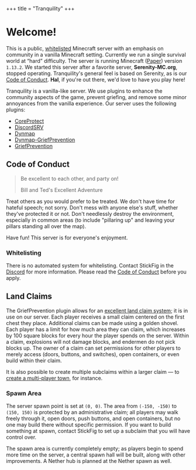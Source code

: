 +++
title = "Tranquility"
+++
# Welcome!

This is a public, [whitelisted](#whitelisting) Minecraft server with an emphasis on community in a vanilla Minecraft setting.
Currently we run a single survival world at &ldquo;hard&rdquo; difficulty.
The server is running Minecraft ([Paper](https://github.com/PaperMC/Paper)) version `1.13.2`.
We started this server after a favorite server, **Serenity-MC.org**, stopped operating.
Tranquility's general feel is based on Serenity, as is our [Code of Conduct](#code_of_conduct).
**Hal**, if you're out there, we'd love to have you play here!

Tranquility is a vanilla-like server.
We use plugins to enhance the community aspects of the game, prevent griefing, and remove some minor annoyances from the vanilla experience.
Our server uses the following plugins:

* [CoreProtect](https://www.spigotmc.org/resources/coreprotect.8631/)
* [DiscordSRV](https://www.spigotmc.org/resources/discordsrv.18494/)
* [Dynmap](https://www.spigotmc.org/resources/dynmap.274/)
* [Dynmap-GriefPrevention](https://github.com/webbukkit/Dynmap-GriefPrevention)
* [GriefPrevention](https://www.spigotmc.org/resources/griefprevention.1884/)

## Code of Conduct

> Be excellent to each other, and party on!
> <div class="caption">Bill and Ted's Excellent Adventure</div>

Treat others as you would prefer to be treated.
We don't have time for hateful speech; not sorry.
Don't mess with anyone else's stuff, whether they've protected it or not.
Don't needlessly destroy the environment, especially in common areas (to include "pillaring up" and leaving your pillars standing all over the map).

Have fun!
This server is for everyone's enjoyment.

### Whitelisting

There is no automated system for whitelisting.
Contact StickFig in the [Discord](discord) for more information.
Please read the [Code of Conduct](#code_of_conduct) before you apply.

## Land Claims

The GriefPrevention plugin allows for an [excellent land claim system](https://youtu.be/VDsjXB-BaE0); it is in use on our server.
Each player receives a small claim centered on the first chest they place.
Additional claims can be made using a golden shovel.
Each player has a limit for how much area they can claim, which increases by 100 square blocks for every hour the player spends on the server.
Within a claim, explosions will not damage blocks, and endermen do not pick blocks up.
The owner of a claim can set permissions for other players to merely access (doors, buttons, and switches), open containers, or even build within their claim.

It is also possible to create multiple subclaims within a larger claim &mdash; to [create a multi-player town](https://www.youtube.com/watch?v=I3FLCFam5LI), for instance.

### Spawn Area

The server spawn point is set at `(0, 0)`.
The area from `(-150, -150)` to `(150, 150)` is protected by an administrative claim; all players may walk freely through it, open doors, push buttons, and open containers, but no one may build there without specific permission.
If you want to build something at spawn, contact StickFig to set up a subclaim that you will have control over.

The spawn area is currently completely empty; as players begin to spend more time on the server, a central spawn hall will be built, along with other improvements.
A Nether hub is planned at the Nether spawn as well.
